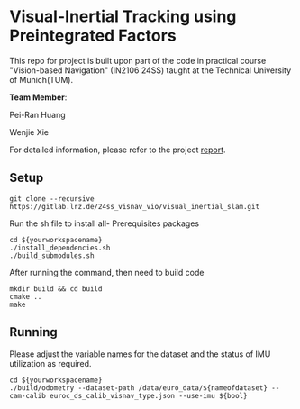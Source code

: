 # Visual-Inertial Tracking using Preintegrated Factors

This repo for project is built upon part of the code in practical course "Vision-based Navigation" (IN2106 24SS) taught at the Technical University of Munich(TUM). 

**Team Member**:


Pei-Ran Huang

Wenjie Xie


For detailed information, please refer to the project [report]().
## Setup
```
git clone --recursive https://gitlab.lrz.de/24ss_visnav_vio/visual_inertial_slam.git
```
Run the sh file to install all- Prerequisites packages

```
cd ${yourworkspacename}
./install_dependencies.sh
./build_submodules.sh
```
After running the command, then need to build code
```
mkdir build && cd build
cmake ..
make
```
## Running 

Please adjust the variable names for the dataset and the status of IMU utilization as required.
```
cd ${yourworkspacename}
./build/odometry --dataset-path /data/euro_data/${nameofdataset} --cam-calib euroc_ds_calib_visnav_type.json --use-imu ${bool}
```





